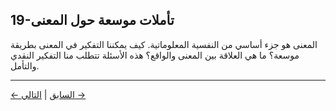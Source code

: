 ## 19-تأملات موسعة حول المعنى

المعنى هو جزء أساسي من النفسية المعلوماتية. كيف يمكننا التفكير في المعنى بطريقة موسعة؟ ما هي العلاقة بين المعنى والواقع؟ هذه الأسئلة تتطلب منا التفكير النقدي والتأمل.

---
<div class="navigation-links">
<a href="18_النفسية_المعلوماتية_وفلسفة_اللغة.md" class="nav-link prev-link">← السابق</a> | <a href="20_المصطلحات.md" class="nav-link next-link">التالي →</a>
</div>
